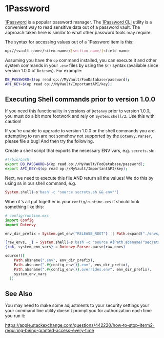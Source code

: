 # 1Password

[1Password](https://1password.com/) is a popular password manager. The [1Password CLI](https://developer.1password.com/docs/cli/get-started/) utility is a convenient way to read sensitive data out of a password vault.  The approach taken here is similar to what other password tools may require.

The syntax for accessing values out of a 1Password item is this:

```sh
op://<vault-name>/<item-name>/[section-name/]<field-name>
```

Assuming you have the `op` command installed, you can execute it and other system commands in your `.env` files by using the `$()` syntax (available since version 1.0.0 of `Dotenvy`).  For example:

```sh
DB_PASSWORD=$(op read op://MyVault/FooDatabase/password);
API_KEY=$(op read op://MyVault/ImportantAPI/key);
```

## Executing Shell commands prior to version 1.0.0

If you need this functionality in versions of `Dotenvy` prior to version 1.0.0, you must do a bit more footwork and rely on `System.shell/2`.  Use this with caution!

If you're unable to upgrade to version 1.0.0 or the shell commands you are attempting to run are not somehow not supported by the `Dotenvy.Parser`, please file a bug! And then try the following.

Create a shell script that exports the necessary ENV vars, e.g. `secrets.sh`:

```sh
#!/bin/bash
export DB_PASSWORD=$(op read op://MyVault/FooDatabase/password);
export API_KEY=$(op read op://MyVault/ImportantAPI/key);
```

Next, we need to execute this file AND return all the values!  We do this by using `&&` in our shell command, e.g.

```elixir
System.shell(~s'bash -c "source secrets.sh && env"')
```

When it's all put together in your `config/runtime.exs` it should look something like this:

```elixir
# config/runtime.exs
import Config
import Dotenvy

env_dir_prefix = System.get_env("RELEASE_ROOT") || Path.expand("./envs/")

{raw_envs, _} = System.shell(~s'bash -c "source #{Path.absname("secrets.sh", env_dir_prefix)} && env"')
{:ok, system_env_vars} = Dotenvy.Parser.parse(raw_envs)

source!([
    Path.absname(".env", env_dir_prefix),
    Path.absname(".#{config_env()}.env", env_dir_prefix),
    Path.absname(".#{config_env()}.overrides.env", env_dir_prefix),
    system_env_vars
  ])
```

## See Also

You may need to make some adjustments to your security settings your your command line utility doesn't prompt you for authorization each time you run it:

<https://apple.stackexchange.com/questions/442220/how-to-stop-iterm2-requiring-being-granted-access-every-time>
